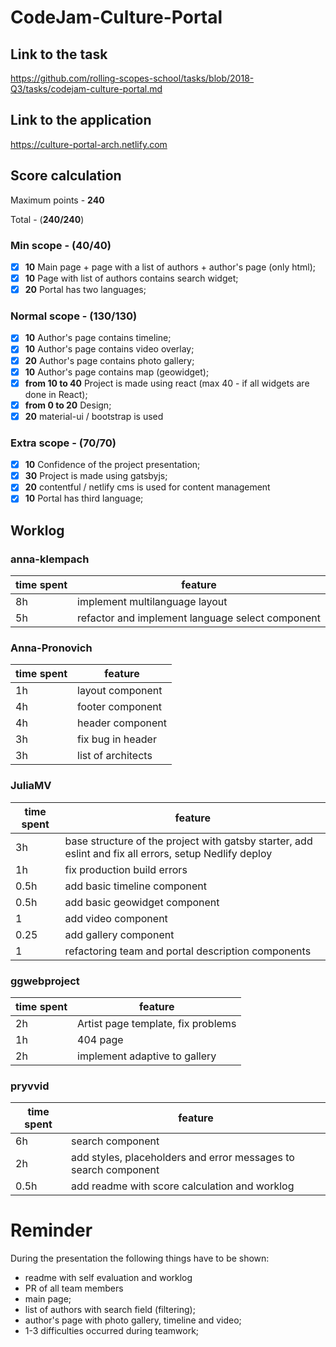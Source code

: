 # CodeJam-Culture-Portal

## Link to the task

https://github.com/rolling-scopes-school/tasks/blob/2018-Q3/tasks/codejam-culture-portal.md

## Link to the application

https://culture-portal-arch.netlify.com

## Score calculation
Maximum points - **240**

Total - (**240/240**)

### Min scope - (**40/40**)
- [x] **10** Main page + page with a list of authors + author's page (only html);
- [x] **10** Page with list of authors contains search widget;
- [x] **20** Portal has two languages;

### Normal scope - (**130/130**)
- [x] **10** Author's page contains timeline;
- [x] **10** Author's page contains video overlay;
- [x] **20** Author's page contains photo gallery;
- [x] **10** Author's page contains map (geowidget);
- [x] **from 10 to 40** Project is made using react (max 40 - if all widgets are done in React);
- [x] **from 0 to 20** Design;
- [x] **20** material-ui / bootstrap is used 

### Extra scope - (**70/70**)
- [x] **10** Confidence of the project presentation;
- [x] **30** Project is made using gatsbyjs;
- [x] **20** contentful / netlify cms is used for content management
- [x] **10** Portal has third language;

## Worklog

### anna-klempach
| time spent | feature |
|-------------|-------------|
| 8h | implement multilanguage layout |
| 5h | refactor and implement language select component |

### Anna-Pronovich
| time spent | feature |
|------------|-------------|
| 1h | layout component|
| 4h | footer component|
| 4h | header component|
| 3h | fix bug in header|
| 3h | list of architects|

### JuliaMV
| time spent | feature |
|-------------|-------------|
| 3h | base structure of the project with gatsby starter, add eslint and fix all errors, setup Nedlify deploy |
| 1h | fix production build errors |
| 0.5h | add basic timeline component |
| 0.5h | add basic geowidget component |
| 1 | add video component |
| 0.25 | add gallery component |
| 1 | refactoring team and portal description components |

### ggwebproject
| time spent | feature |
|------------|-------------|
| 2h | Artist page template, fix problems |
| 1h | 404 page |
| 2h | implement adaptive to gallery |

### pryvvid
| time spent | feature |
|------------|-------------|
| 6h | search component |
| 2h | add styles, placeholders and error messages to search component |
| 0.5h | add readme with score calculation and worklog |

# Reminder
During the presentation the following things have to be shown:

- readme with self evaluation and worklog
- PR of all team members
- main page;
- list of authors with search field (filtering);
- author's page with photo gallery, timeline and video;
- 1-3 difficulties occurred during teamwork;

